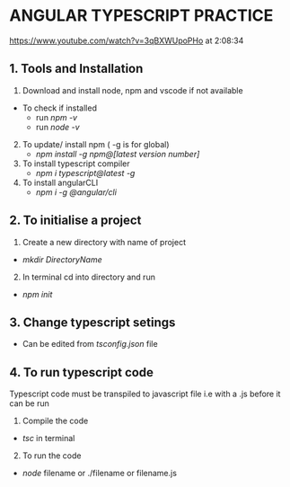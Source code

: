 # ANGULAR TYPESCRIPT PRACTICE
https://www.youtube.com/watch?v=3qBXWUpoPHo
at 2:08:34


## 1. Tools and Installation
1. Download and install node, npm and vscode if not available
 - To check if installed
    - run *npm -v*
    - run *node -v*
2. To update/ install npm ( -g is for global)
    - *npm install -g npm@[latest version number]*
3. To install typescript compiler
    - *npm i typescript@latest -g*
4. To install angularCLI
    - *npm i -g @angular/cli*

## 2. To initialise a project
1. Create a new directory with name of project
 - *mkdir DirectoryName*
2. In terminal cd into directory and run
 - *npm init*

## 3. Change typescript setings
- Can be edited from  *tsconfig.json* file

## 4. To run typescript code

Typescript code must be transpiled to javascript file i.e with a .js before it can be run

1. Compile the code 
 - *tsc* in terminal
2. To run the code
 - *node* filename or ./filename or filename.js
